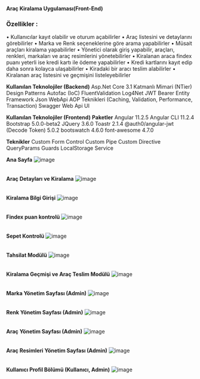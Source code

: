 <h4>Araç Kiralama Uygulaması(Front-End)</h4>

<h3>Özellikler :</h3>

• Kullanıcılar kayıt olabilir ve oturum açabilirler
• Araç listesini ve detaylarını görebilirler
• Marka ve Renk seçeneklerine göre arama yapabilirler
• Müsait araçları kiralama yapabilirler
• Yönetici olarak giriş yapabilir, araçları, renkleri, 
markaları ve araç resimlerini yönetebilirler
• Kiralanan araca findex puanı yeterli ise kredi kartı ile ödeme yapabilirler
• Kredi kartlarını kayıt edip daha sonra kolayca ulaşabilirler
• Kiradaki bir aracı teslim alabilirler
• Kiralanan araç listesini ve geçmişini listeleyebilirler


<strong>Kullanılan Teknolojiler (Backend)</strong>
Asp.Net Core 3.1
Katmanlı Mimari (NTier)
Design Patterns
Autofac (IoC)
FluentValidation
Log4Net
JWT Bearer
Entity Framework
Json WebApi
AOP Teknikleri (Caching, Validation, Performance, Transaction)
Swagger Web Api UI


<strong>Kullanılan Teknolojiler (Frontend)</strong>
<strong>Paketler</strong>
Angular 11.2.5
Angular CLI 11.2.4
Bootstrap 5.0.0-beta2
JQuery 3.6.0
Toastr 2.1.4
@auth0/angular-jwt (Decode Token) 5.0.2
bootswatch 4.6.0
font-awesome 4.7.0

<strong>Teknikler</strong>
Custom Form Control
Custom Pipe
Custom Directive
QueryParams
Guards
LocalStorage Service

<strong>Ana Sayfa</strong>
![image](https://user-images.githubusercontent.com/193318/114316808-d8da5700-9b0d-11eb-844b-5dbf26f9cf2b.png)
<br/>
<br/>
<br/>
<strong>Araç Detayları ve Kiralama</strong>
![image](https://user-images.githubusercontent.com/193318/114316852-1808a800-9b0e-11eb-8943-8e42ef0a1af5.png)
<br/>
<br/>
<br/>
<strong>Kiralama Bilgi Girişi</strong>
![image](https://user-images.githubusercontent.com/193318/114271948-a13fb200-9a1c-11eb-96c6-73b04bbc1ef6.png)
<br/>
<br/>
<br/>
<strong>Findex puan kontrolü</strong>
![image](https://user-images.githubusercontent.com/193318/114285781-6fe9d500-9a62-11eb-8368-f7b9a4322ac2.png)
<br/>
<br/>
<br/>
<strong>Sepet Kontrolü</strong>
![image](https://user-images.githubusercontent.com/193318/114264706-1d260400-99f5-11eb-9e9a-e548f31bf84f.png)
<br/>
<br/>
<br/>
<strong>Tahsilat Modülü</strong>
![image](https://user-images.githubusercontent.com/193318/114264004-14333380-99f1-11eb-8f94-612b342c7cdb.png)
<br/>
<br/>
<br/>
<strong>Kiralama Geçmişi ve Araç Teslim Modülü</strong>
![image](https://user-images.githubusercontent.com/193318/114317128-4dfa5c00-9b0f-11eb-927b-262e2478cbe0.png)
<br/>
<br/>
<br/>
<strong>Marka Yönetim Sayfası (Admin)</strong>
![image](https://user-images.githubusercontent.com/193318/114316937-67e76f00-9b0e-11eb-807c-a1305aff3752.png)
<br/>
<br/>
<br/>
<strong>Renk Yönetim Sayfası (Admin)</strong>
![image](https://user-images.githubusercontent.com/193318/114316955-79c91200-9b0e-11eb-89cd-2cb3557c2d8d.png)
<br/>
<br/>
<br/>
<strong>Araç Yönetim Sayfası (Admin)</strong>
![image](https://user-images.githubusercontent.com/193318/114316969-8fd6d280-9b0e-11eb-9910-7cd0f0805380.png)
<br/>
<br/>
<br/>
<strong>Araç Resimleri Yönetim Sayfası (Admin)</strong>
![image](https://user-images.githubusercontent.com/193318/114317057-f0660f80-9b0e-11eb-83cb-baf21a6032c6.png)
<br/>
<br/>
<br/>
<strong>Kullanıcı Profil Bölümü (Kullanıcı, Admin)</strong>
![image](https://user-images.githubusercontent.com/193318/114264106-acc9b380-99f1-11eb-908c-e0b0d1c68bd6.png)
<br/>
<br/>
<br/>

